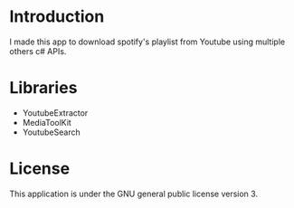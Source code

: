 <h1>Introduction</h1>
<p>I made this app to download spotify's playlist from Youtube using multiple others c# APIs.</p>
<h1>Libraries</h1>
<ul>
<li>YoutubeExtractor</li>
<li>MediaToolKit</li>
<li>YoutubeSearch</li>
</ul>
<h1>License</h1>
<p>This application is under the GNU general public license version 3.</p>